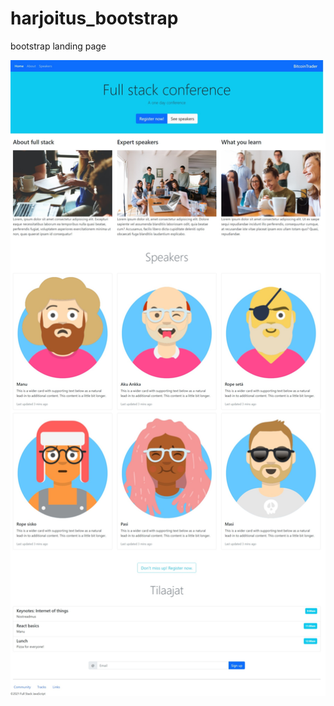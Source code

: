 # harjoitus_bootstrap

bootstrap landing page 


![alt text](https://github.com/manalap/harjoitus_bootstrap/blob/master/pic1.jpeg?raw=true)

